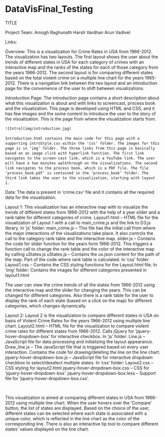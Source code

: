 # DataVisFinal_Testing
TITLE

Project Team:
Amogh Raghunath
Harsh Vardhan
Arun Vadivel

Links:
<Visualization>
<Screencast>

Overview:
<Browse through internet> This is a visualization for Crime Rates in USA from 1966-2012.  The visualization has two layouts.  The first layout shows the user about the trends of different states in USA for each category of crimes with an interactive map and the ranks of the states for each of those category from the years 1966-2012. The second layout is for comparing different states based on the total violent crime on a multiple line chart for the years 1965-2012. There is a navigation link between the two layout and an introduction page for the convenience of the user to shift between visualizations.

Introduction Page:
	The introduction page contains a short description about what this visualization is about and with links to screencast, process book and the visualization. This page is developed using HTML and CSS, and it has few images and the some content to introduce the user to the story of the visualization. This is the page from where the visualization starts from.
	
	![Intro](img/introduction.jpg)
	
	Introduction.html contains the main code for this page with a supporting introStyle.css within the ‘css’ folder. The images for this page is in ‘img’ folder. The three links from this page is basically based on an image click with hyperlink function. The first link navigates to the screen-cast link, which is a YouTube link. The user will have a two minutes walkthrough on the visualizations. The second link navigates to the process book, which is a PDF file. The file ‘process_book.pdf’ is contained in the ‘process_book’ folder. The third link takes the user to the visualization, starting with layout 1.

Data:
The data is present in ‘crime.csv’ file and it contains all the required data for the visualization.

Layout 1:
	This visualization has an interactive map with to visualize the trends of different states from 1966-2012 with the help of a year slider and a rank table for different categories of crime.
	Layout1.html – HTML file for the visualization of Layout 1 with a call to main_crime.js and the link to D3.js library.
	In ‘js’ folder:
	main_crime.js – This file has the initial call from where the major interactions of the visualizations take place. It also controls the call to the category rank table and the interactive map.
	slider.js – Contains the code for slider function for the years form 1966-2012. This triggers a function call to change the rank table and the color of the interactive map by calling uStates.js
	uStates.js – Contains the us.json content for the path of the map. Part of the code where rank table is calculated.
	In ‘css’ folder:
	Layout1.css – Contains the CSS styling functions for the Layout.html file.
	In ‘img’ folder:
	Contains the images for different categories presented in layout1.html
<picture>

The user can view the crime trends of all the states from 1966-2012 using the interactive map and the slider for changing the years. This can be changed for different categories. Also there is a rank table for the user to display the rank of each state (based on a click on the map) for different categories, which changes dynamically.

Layout 2:
	Layout 2 is the visualization to compare different states in USA on basis of Violent Crime Rates for the years 1966-2012 using multiple line chart.
	Layout2.html – HTML file for the visualization to compare violent crime rates for different states from 1966-2012. Calls jQuery for ‘jquery-hover-dropdown-box’ for interactive checkbox.
	In ‘js’ folder:
	Line.js –JavaScript file for data processing and initializing the layout appearance.
	Draw_line.js – The JavaScript file that is triggered based on every user interaction. Contains the code for drawing/deleting the line on the line chart.
	jquery-hover-dropdown-box.js – JavaScript file for interactive dropdown checkbox to select/deselect multiple states.
	In ‘css’ folder:
	Layout2.css – CSS styling for layout2.html
	jquery-hover-dropdown-box.css – CSS for ‘jquery-hover-dropdown-box’.
	jquery-hover-dropdown-box.less – Support file for ‘jquery-hover-dropdown-box.css’.

<image>

This visualization is aimed at comparing different states in USA from 1966-2012 using multiple line chart. When the user hovers over the ‘Compare’ button, the list of states are displayed. Based on the choice of the user, different states can be selected where each state is associated with a unique color, which is reflected in the line chart as the color of the corresponding line. There is also an interactive tip tool to compare different states’ values displayed on the line chart.

